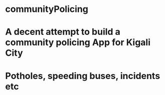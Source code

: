 # communityPolicing

# A decent attempt to build a community policing App for Kigali City 
# Potholes, speeding buses, incidents etc
